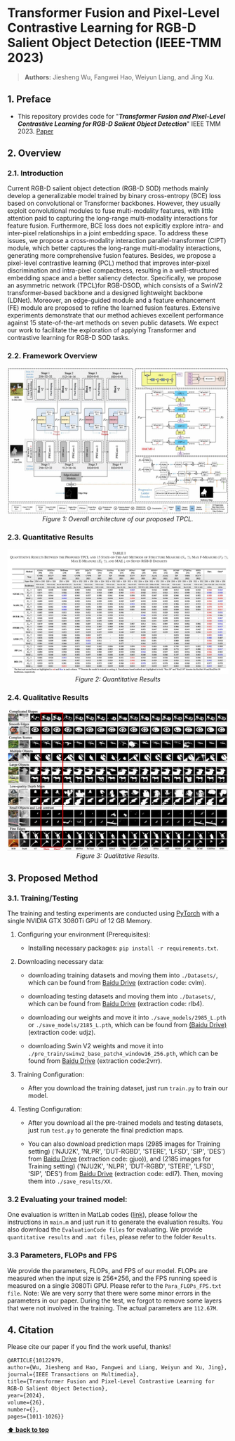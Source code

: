 # Transformer Fusion and Pixel-Level Contrastive Learning for RGB-D Salient Object Detection (IEEE-TMM 2023)

> **Authors:** 
> Jiesheng Wu,
> Fangwei Hao,
> Weiyun Liang,
> and Jing Xu.

## 1. Preface

- This repository provides code for "_**Transformer Fusion and Pixel-Level Contrastive Learning for RGB-D Salient Object Detection**_" IEEE TMM 2023. [Paper](https://ieeexplore.ieee.org/document/10122979) 


## 2. Overview

### 2.1. Introduction
Current RGB-D salient object detection (RGB-D SOD) methods mainly develop a generalizable model trained by binary cross-entropy (BCE) loss based on convolutional or Transformer backbones. However, they usually exploit convolutional modules to fuse multi-modality features, with little attention paid to capturing the long-range multi-modality interactions for feature fusion. Furthermore, BCE loss does not explicitly explore intra- and inter-pixel relationships in a joint embedding space. To address these issues, we propose a cross-modality interaction parallel-transformer (CIPT) module, which better captures the long-range multi-modality interactions, generating more comprehensive fusion features. Besides, we propose a pixel-level contrastive learning (PCL) method that improves inter-pixel discrimination and intra-pixel compactness, resulting in a well-structured embedding space and a better saliency detector. Specifically, we propose an asymmetric network (TPCL)for RGB-DSOD, which consists of a SwinV2 transformer-based backbone and a designed lightweight backbone (LDNet). Moreover, an edge-guided module and a feature enhancement (FE) module are proposed to refine the learned fusion features. Extensive experiments demonstrate that our method achieves excellent performance against 15 state-of-the-art methods on seven public datasets. We expect our work to facilitate the exploration of applying Transformer and contrastive learning for RGB-D SOD tasks.

### 2.2. Framework Overview

<p align="center">
    <img src="imgs/TPCL.jpg"/> <br />
    <em> 
    Figure 1: Overall architecture of our proposed TPCL. 
    </em>
</p>

### 2.3. Quantitative Results

<p align="center">
    <img src="imgs/results.jpg"/> <br />
    <em> 
    Figure 2: Quantitative Results
    </em>
</p>

### 2.4. Qualitative Results

<p align="center">
    <img src="imgs/vis.jpg"/> <br />
    <em> 
    Figure 3: Qualitative Results.
    </em>
</p>

## 3. Proposed Method

### 3.1. Training/Testing

The training and testing experiments are conducted using [PyTorch](https://github.com/pytorch/pytorch) with a single NVIDIA GTX 3080Ti GPU of 12 GB Memory.

1. Configuring your environment (Prerequisites):
       
    + Installing necessary packages: `pip install -r requirements.txt`.

1. Downloading necessary data:

    + downloading training datasets and moving them into `./Datasets/`, 
    which can be found from [Baidu Drive](https://pan.baidu.com/s/1wYghUqcUt4ptsgNtCs3umA)  (extraction code: cvlm).

    + downloading testing datasets and moving them into `./Datasets/`, 
    which can be found from [Baidu Drive](https://pan.baidu.com/s/1S7qUTEEQ3fiVknBzksSdnw) (extraction code: rlb4). 

    + downloading our weights and move it into `./save_models/2985_L.pth` or `./save_models/2185_L.pth`, 
    which can be found from [(Baidu Drive)](https://pan.baidu.com/s/1RYWrbykZ3Ifjv75q9-qYUg) (extraction code: udjz). 
    
    + downloading Swin V2 weights and move it into `./pre_train/swinv2_base_patch4_window16_256.pth`,
    which can be found from [Baidu Drive](https://pan.baidu.com/s/1a2CiC2ptNhysKpYXpP4vIw) (extraction code:2vrr). 

1. Training Configuration:

    + After you download the training dataset, just run `train.py` to train our model.


1. Testing Configuration:

    + After you download all the pre-trained models and testing datasets, just run `test.py` to generate the final prediction maps.
    
    + You can also download prediction maps (2985 images for Training setting) ('NJU2K', 'NLPR', 'DUT-RGBD', 'STERE', 'LFSD', 'SIP', 'DES') from [Baidu Drive](https://pan.baidu.com/s/1-vdAFEIO4g-72b2y79D9aQ) (extraction code: gjuo)), and (2185 images for Training setting) ('NJU2K', 'NLPR', 'DUT-RGBD', 'STERE', 'LFSD', 'SIP', 'DES') from [Baidu Drive](https://pan.baidu.com/s/1cNH4uK7zQCucrUzRclQz4A) (extraction code: edl7). Then, moving them into `./save_results/XX`.

### 3.2 Evaluating your trained model:

One evaluation is written in MatLab codes ([link](https://drive.google.com/file/d/1-fXbORnXNVfvm7uarXLX6w9PuVhs-25d/view?usp=sharing)), 
please follow the instructions in `main.m` and just run it to generate the evaluation results. You also download the `EvaluationCode files` for evaluating.
We provide `quantitative results` and `.mat files`, please refer to the folder `Results`.

### 3.3 Parameters, FLOPs and FPS

We provide the parameters, FLOPs, and FPS of our model. FLOPs are measured when the input size is 256*256, and the FPS running speed is measured on a single 3080Ti GPU. Please refer to the `Para_FLOPs_FPS.txt file`. Note: We are very sorry that there were some minor errors in the parameters in our paper. During the test, we forgot to remove some layers that were not involved in the training. The actual parameters are `112.67M`.

## 4. Citation

Please cite our paper if you find the work useful, thanks! 
	
	@ARTICLE{10122979,
    author={Wu, Jiesheng and Hao, Fangwei and Liang, Weiyun and Xu, Jing},
    journal={IEEE Transactions on Multimedia}, 
    title={Transformer Fusion and Pixel-Level Contrastive Learning for RGB-D Salient Object Detection}, 
    year={2024},
    volume={26},
    number={},
    pages={1011-1026}}
**[⬆ back to top](#1-preface)**
